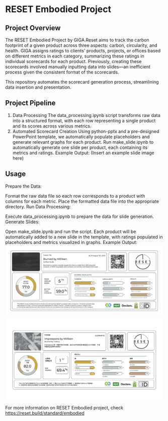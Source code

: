 # RESET Embodied Project
## Project Overview
The RESET Embodied Project by GIGA.Reset aims to track the carbon footprint of a given product across three aspects: carbon, circularity, and health. GIGA assigns ratings to clients' products, projects, or offices based on different metrics in each category, summarizing these ratings in individual scorecards for each product. Previously, creating these scorecards involved manually inputting data into slides—an inefficient process given the consistent format of the scorecards.

This repository automates the scorecard generation process, streamlining data insertion and presentation.

## Project Pipeline
1. Data Processing
The data_processing.ipynb script transforms raw data into a structured format, with each row representing a single product and its scores across various metrics.
2. Automated Scorecard Creation
Using python-pptx and a pre-designed PowerPoint template, we automatically populate placeholders and generate relevant graphs for each product.
Run make_slide.ipynb to automatically generate one slide per product, each containing its metrics and ratings.
Example Output: (Insert an example slide image here)

## Usage
Prepare the Data:

Format the raw data file so each row corresponds to a product with columns for each metric.
Place the formatted data file into the appropriate directory.
Run Data Processing:

Execute data_processing.ipynb to prepare the data for slide generation.
Generate Slides:

Open make_slide.ipynb and run the script.
Each product will be automatically added to a new slide in the template, with ratings populated in placeholders and metrics visualized in graphs.
Example Output: 
![Sample English Product Scorecard](preview/English.png)
![Sample Chinese Product Scorecard](preview/Chinese.png)

For more information on RESET Embodied project, check https://reset.build/standard/embodied

